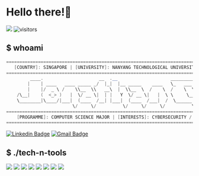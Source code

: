 # Hello there!👋
![](https://komarev.com/ghpvc/?username=joncwr99&color=green)
![visitors](https://visitor-badge.laobi.icu/badge?page_id=joncwr99.joncwr99)
## $ whoami
```powershell
===================================================================================================
   [COUNTRY]: SINGAPORE | [UNIVERSITY]: NANYANG TECHNOLOGICAL UNIVERSITY | [YEAR]: FINAL
===================================================================================================
         ____.                     __  .__                    _________ .__                  
        |    | ____   ____ _____ _/  |_|  |__ _____    ____   \_   ___ \|  |__  __ _______   
        |    |/  _ \ /    \\__  \\   __\  |  \\__  \  /    \  /    \  \/|  |  \|  |  \__  \  
    /\__|    (  <_> )   |  \/ __ \|  | |   Y  \/ __ \|   |  \ \     \___|   Y  \  |  // __ \_
    \________|\____/|___|  (____  /__| |___|  (____  /___|  /  \______  /___|  /____/(____  /
                         \/     \/          \/     \/     \/          \/     \/           \/        
===================================================================================================
    [PROGRAMME]: COMPUTER SCIENCE MAJOR | [INTERESTS]: CYBERSECURITY / ARTIFICIAL INTELLIGENCE
===================================================================================================
```
[![Linkedin Badge](https://img.shields.io/badge/-jonathan-blue?style=flat&logo=Linkedin&logoColor=white&link=https://www.linkedin.com/in/chua-wen-rong-jonathan-6b127020b/)](https://www.linkedin.com/in/chua-wen-rong-jonathan-6b127020b/)
[![Gmail Badge](https://img.shields.io/badge/-joncwr99@gmail.com-c14438?style=flat&logo=Gmail&logoColor=white&link=mailto:joncwr99@gmail.com)](mailto:joncwr99@gmail.com)
## $ ./tech-n-tools
![](https://img.shields.io/badge/OS-Linux-informational?style=flat&logo=linux&logoColor=white&color=6aa6f8)
![](https://img.shields.io/badge/OS-Kali-informational?style=flat&logo=kali-linux&logoColor=white&color=6aa6f8)
![](https://img.shields.io/badge/Editor-VS_Code-informational?style=flat&logo=visual-studio-code&logoColor=white&color=6aa6f8)
![](https://img.shields.io/badge/Code-Python-informational?style=flat&logo=python&logoColor=white&color=6aa6f8)
![](https://img.shields.io/badge/Code-JavaScript-informational?style=flat&logo=javascript&logoColor=white&color=6aa6f8)
![](https://img.shields.io/badge/Code-React-informational?style=flat&logo=react&logoColor=white&color=6aa6f8)
![](https://img.shields.io/badge/Shell-Bash-informational?style=flat&logo=gnu-bash&logoColor=white&color=6aa6f8)
![](https://img.shields.io/badge/Tools-Docker-informational?style=flat&logo=docker&logoColor=white&color=6aa6f8)
